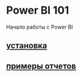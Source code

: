 # Power BI 101

Начало работы с Power BI

## [установка](1_app.md)

## [примеры отчетов](2_intro.md)
